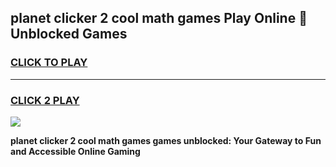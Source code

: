 
## planet clicker 2 cool math games Play Online 👋 Unblocked Games
<h3>
<a href="https://news.freeplayer.one?title=planet_clicker_2_cool_math_games&ref=17CMG">CLICK TO PLAY</a></h3>
<hr>

<h3>
<a href="https://news.freeplayer.one?title=planet_clicker_2_cool_math_games&ref=17CMG">CLICK 2 PLAY</a>
  
</h3>

<a href="https://news.freeplayer.one?title=planet_clicker_2_cool_math_games&ref=17CMG/"><img src="https://clearcache.store/games.png"></a>


**planet clicker 2 cool math games games unblocked: Your Gateway to Fun and Accessible Online Gaming**
